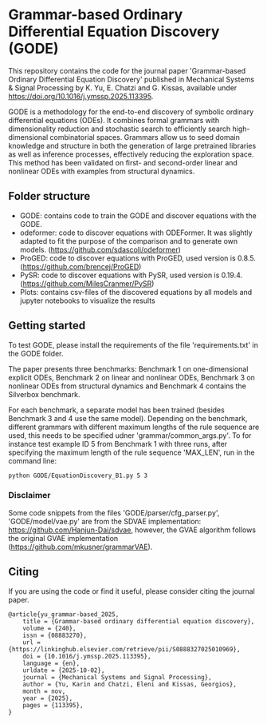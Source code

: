 # Grammar-based Ordinary Differential Equation Discovery (GODE)

This repository contains the code for the journal paper 'Grammar-based Ordinary Differential Equation Discovery' published in Mechanical Systems & Signal Processing by K. Yu, E. Chatzi and G. Kissas, available under https://doi.org/10.1016/j.ymssp.2025.113395.

GODE is a methodology for the end-to-end discovery of symbolic ordinary differential equations (ODEs). It combines formal grammars with dimensionality reduction and stochastic search to efficiently search high-dimensional combinatorial spaces. Grammars allow us to seed domain knowledge and structure in both the generation of large pretrained libraries as well as inference processes, effectively reducing the exploration space. This method has been validated on first- and second-order linear and nonlinear ODEs with examples from structural dynamics.

## Folder structure

- GODE: contains code to train the GODE and discover equations with the GODE.
- odeformer: code to discover equations with ODEFormer. It was slightly adapted to fit the purpose of the comparison and to generate own models. (https://github.com/sdascoli/odeformer)
- ProGED: code to discover equations with ProGED, used version is 0.8.5. (https://github.com/brencej/ProGED)
- PySR: code to discover equations with PySR, used version is 0.19.4. (https://github.com/MilesCranmer/PySR)
- Plots: contains csv-files of the discovered equations by all models and jupyter notebooks to visualize the results

## Getting started
To test GODE, please install the requirements of the file 'requirements.txt' in the GODE folder. 

The paper presents three benchmarks: Benchmark 1 on one-dimensional explicit ODEs, Benchmark 2 on linear and nonlinear ODEs, Benchmark 3 on nonlinear ODEs from structural dynamics and Benchmark 4 contains the Silverbox benchmark. 

For each benchmark, a separate model has been trained (besides Benchmark 3 and 4 use the same model). Depending on the benchmark, different grammars with different maximum lengths of the rule sequence are used, this needs to be specified udner 'grammar/common_args.py'. To for instance test example ID 5 from Benchmark 1 with three runs, after specifying the maximum length of the rule sequence 'MAX_LEN', run in the command line:
```
python GODE/EquationDiscovery_B1.py 5 3
```

### Disclaimer
Some code snippets from the files 'GODE/parser/cfg_parser.py', 'GODE/model/vae.py' are from the SDVAE implementation: https://github.com/Hanjun-Dai/sdvae, however, the GVAE algorithm follows the original GVAE implementation (https://github.com/mkusner/grammarVAE).

## Citing
If you are using the code or find it useful, please consider citing the journal paper.
```
@article{yu_grammar-based_2025,
    title = {Grammar-based ordinary differential equation discovery},
    volume = {240},
    issn = {08883270},
    url = {https://linkinghub.elsevier.com/retrieve/pii/S0888327025010969},
    doi = {10.1016/j.ymssp.2025.113395},
    language = {en},
    urldate = {2025-10-02},
    journal = {Mechanical Systems and Signal Processing},
    author = {Yu, Karin and Chatzi, Eleni and Kissas, Georgios},
    month = nov,
    year = {2025},
    pages = {113395},
}

```